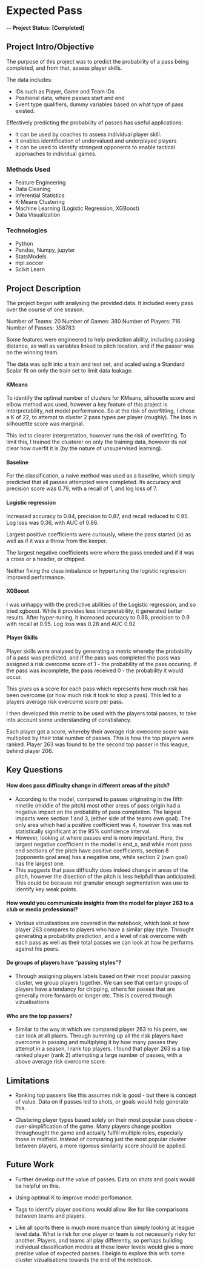 # Expected Pass

#### -- Project Status: [Completed]

## Project Intro/Objective
The purpose of this project was to predict the probability of a pass being completed, and from that, assess player skills.

The data includes:

- IDs such as Player, Game and Team IDs
- Positional data, where passes start and end
- Event type qualifiers, dummy variables based on what type of pass existed.

Effectively predicting the probability of passes has useful applications: 
 * It can be used by coaches to assess individual player skill.
 * It enables identification of undervalued and underplayed players
 * It can be used to identify strongest opponents to enable tactical approaches to individual games.


### Methods Used
* Feature Engineering
* Data Cleaning
* Inferential Statistics
* K-Means Clustering
* Machine Learning (Logistic Regression, XGBoost)
* Data Visualization

### Technologies
* Python
* Pandas, Numpy, jupyter
* StatsModels
* mpl.soccer
* Scikit Learn

## Project Description

The project began with analysing the provided data. It included every pass over the course of one season.

Number of Teams: 20
Number of Games: 380
Number of Players: 716
Number of Passes: 358783

Some features were engineered to help prediction ability, including passing distance, as well as variables linked to pitch location, and if the passer was on the winning team.

The data was split into a train and test set, and scaled using a Standard Scalar fit on only the train set to limit data leakage.

#### KMeans 

To identify the optimal number of clusters for KMeans, silhouette score and elbow method was used, however a key feature of this project is interpretability, not model performance. So at the risk of overfitting, I chose a K of 22, to attempt to cluster 2 pass types per player (roughly). The loss in silhouettte score was marginal.

This led to clearer interpretation, however runs the risk of overfitting. To limit this, I trained the clusterer on only the training data, however its not clear how overfit it is (by the nature of unsupervised learning).

#### Baseline

For the classification, a naive method was used as a baseline, which simply predicted that all passes attempted were completed. Its accuracy and precision score was 0.79, with a recall of 1, and log loss of 7.

#### Logistic regression 

Increased accuracy to 0.84, precision to 0.87, and recall reduced to 0.95. Log loss was 0.36, with AUC of 0.86.

Largest positive coefficients were curiously, where the pass started (x) as well as if it was a throw from the keeper.

The largest negative coefficients were where the pass eneded and if it was a cross or a header, or chipped.

Neither fixing the class imbalance or hypertuning the logistic regression improved performance.

#### XGBoost

I was unhappy with the predictive abilities of the Logistic regression, and so tried xgboost. While it provides less interpretability, it generated better results. After hyper-tuning, it increased accuracy to 0.88, precision to 0.9 with recall at 0.95. Log loss was 0.28 and AUC 0.92

#### Player Skills

Player skills were analysed by generating a metric whereby the probability of a pass was predicted, and if the pass was completed the pass was assigned a risk overcome score of 1 - the probability of the pass occuring. If the pass was incomplete, the pass received 0 - the probability it would occur.

This gives us a score for each pass which represents how much risk has been overcome (or how much risk it took to stop a pass). This led to a players average risk overcome score per pass.

I then developed this metric to be used with the players total passes, to take into account some understanding of constistancy. 

Each player got a score, whereby their average risk overcome score was multiplied by their total number of passes. This is how the top players were ranked. Player 263 was found to be the second top passer in this league, behind player 206.

## Key Questions

#### How does pass difficulty change in different areas of the pitch?

 - According to the model, compared to passes originating in the fifth ninetile (middle of the pitch) most other areas of pass origin had a negative impact on the probability of pass completion. The largest impacts were section 1 and 3, (either side of the teams own goal). The only area which had a positive coefficient was 4, however this was not statistically significant at the 95% confidence interval.
 - However, looking at where passes end is more important. Here, the largest negative coefficient in the model is end_x, and while most pass end sections of the pitch have positive coefficients, section 8 (opponents goal area) has a negative one, while section 2 (own goal) has the largest one.
 - This suggests that pass difficulty does indeed change in areas of the pitch, however the disection of the pitch is less helpfull than anticipated. This could be because not granular enough segmentation was use to identify key weak points.

#### How would you communicate insights from the model for player 263 to a club or media professional?

- Various vizualisations are covered in the notebook, which look at how player 263 compares to players who have a similar play style. Throught generating a probability prediction, and a level of risk overcome with each pass as well as their total passes we can look at how he performs against his peers. 

#### Do groups of players have “passing styles”?

 - Through assigning players labels based on their most popular passing cluster, we group players together. We can see that certain groups of players have a tendancy for chipping, others for passes that are generally more forwards or longer etc. This is covered through vizualisations
         
#### Who are the top passers?

- Similar to the way in which we compared player 263 to his peers, we can look at all plaers. Through summing up all the risk players have overcome in passing and multiplying it by how many passes they attempt in a season, I rank top players. I found that player 263 is a top ranked player (rank 2) attempting a large number of passes, with a above average risk overcome score.

## Limitations

- Ranking top passers like this assumes risk is good - but there is concept of value. Data on if passes led to shots, or goals would help generate this.

- Clustering player types based solely on their most popular pass choice - over-simplification of the game. Many players change position throughought the game and actually fulfill multiple roles, especially those in midfield. Instead of comparing just the most popular cluster between players, a more rigorous similarity score should be applied.

## Future Work

- Further develop out the value of passes. Data on shots and goals would be helpful on this.

- Using optimal K to improve model perfomance.

- Tags to identify player positions would allow like for like comparisons between teams and players.

- Like all sports there is much more nuance than simply looking at league level data. What is risk for one player or team is not necessarily risky for another. Players, and teams all play differently, so perhaps building individual classification models at these lower levels would give a more precise value of expected passes. I beigin to explore this with some cluster vizualisations towards the end of the notebook.

